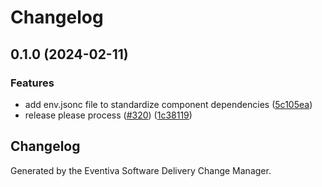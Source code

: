 # Changelog

## 0.1.0 (2024-02-11)


### Features

* add env.jsonc file to standardize component dependencies ([5c105ea](https://github.com/eventiva/eventiva/commit/5c105ead87bca3a7bad8265a2053b3cad177ccd6))
* release please process ([#320](https://github.com/eventiva/eventiva/issues/320)) ([1c38119](https://github.com/eventiva/eventiva/commit/1c381194c332e6142c3ccfcda630fcea494efb4b))

## Changelog

Generated by the Eventiva Software Delivery Change Manager.
